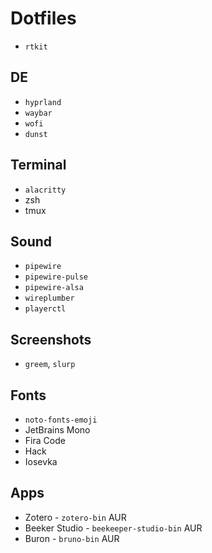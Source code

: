 # Dotfiles

- `rtkit`

## DE

- `hyprland`
- `waybar`
- `wofi`
- `dunst`

## Terminal

- `alacritty`
- zsh
- tmux

## Sound

- `pipewire`
- `pipewire-pulse`
- `pipewire-alsa`
- `wireplumber`
- `playerctl`

## Screenshots

- `greem`, `slurp`

## Fonts

- `noto-fonts-emoji`
- JetBrains Mono
- Fira Code
- Hack
- Iosevka

## Apps

- Zotero - `zotero-bin` AUR
- Beeker Studio - `beekeeper-studio-bin` AUR
- Buron - `bruno-bin` AUR
